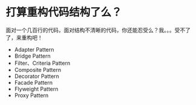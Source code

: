 # 打算重构代码结构了么？

面对一个几百行的代码，面对结构不清晰的代码，你还能忍受么？我。。。受不了了，来重构吧！

- Adapter Pattern
- Bridge Pattern
- Filter、Criteria Pattern
- Composite Pattern
- Decorator Pattern
- Facade Pattern
- Flyweight Pattern
- Proxy Pattern

